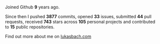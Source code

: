 Joined Github **9** years ago.

Since then I pushed **3877** commits, opened **33** issues, submitted **44** pull requests, received **743** stars across **105** personal projects and contributed to **15** public repositories.

Find out more about me on [lukasbach.com](https://lukasbach.com)
